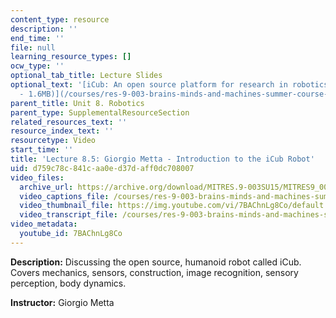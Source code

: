 ```yaml
---
content_type: resource
description: ''
end_time: ''
file: null
learning_resource_types: []
ocw_type: ''
optional_tab_title: Lecture Slides
optional_text: '[iCub: An open source platform for research in robotics & AI (PDF
  - 1.6MB)](/courses/res-9-003-brains-minds-and-machines-summer-course-summer-2015/resources/mitres_9_003sum15_lec8-5)'
parent_title: Unit 8. Robotics
parent_type: SupplementalResourceSection
related_resources_text: ''
resource_index_text: ''
resourcetype: Video
start_time: ''
title: 'Lecture 8.5: Giorgio Metta - Introduction to the iCub Robot'
uid: d759c78c-841c-aa0e-d37d-aff0dc708007
video_files:
  archive_url: https://archive.org/download/MITRES.9-003SU15/MITRES9_003SU15_Lecture_8-5_300k.mp4
  video_captions_file: /courses/res-9-003-brains-minds-and-machines-summer-course-summer-2015/201370f2dfa15137b228ddd68284bd8a_7BAChnLg8Co.vtt
  video_thumbnail_file: https://img.youtube.com/vi/7BAChnLg8Co/default.jpg
  video_transcript_file: /courses/res-9-003-brains-minds-and-machines-summer-course-summer-2015/7e2836880c2c203958f88a2bcc94e6d9_7BAChnLg8Co.pdf
video_metadata:
  youtube_id: 7BAChnLg8Co
---
```


**Description:** Discussing the open source, humanoid robot called iCub. Covers mechanics, sensors, construction, image recognition, sensory perception, body dynamics.

**Instructor:** Giorgio Metta